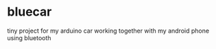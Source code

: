 bluecar
=======

tiny project for my arduino car working together with my android phone using bluetooth